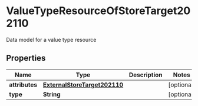 

# ValueTypeResourceOfStoreTarget202110

Data model for a value type resource

## Properties

| Name | Type | Description | Notes |
|------------ | ------------- | ------------- | -------------|
|**attributes** | [**ExternalStoreTarget202110**](ExternalStoreTarget202110.md) |  |  [optional] |
|**type** | **String** |  |  [optional] |



